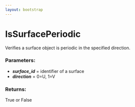 ```yaml
---
layout: bootstrap
---
```


# IsSurfacePeriodic

Verifies a surface object is periodic in the specified direction.
          

### Parameters:

- ***surface_id*** = identifier of a surface
- ***direction*** = 0=U, 1=V
        

### Returns:


True or False
        


